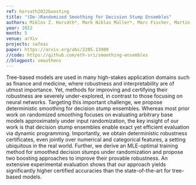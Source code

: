 ```yaml
---
ref: horvath2022boosting
title: "(De-)Randomized Smoothing for Decision Stump Ensembles"
authors: Miklós Z. Horváth*, Mark Niklas Müller*, Marc Fischer, Martin Vechev
year: 2022
month: 5
venue: arXiv
projects: safeai
paper: https://arxiv.org/abs/2205.13909
//code: https://github.com/eth-sri/smoothing-ensembles
//blogpost: smoothens
---
```


Tree-based models are used in many high-stakes application domains such as finance and medicine, where robustness and interpretability are of utmost importance. Yet, methods for improving and certifying their robustness are severely under-explored, in contrast to those focusing on neural networks. Targeting this important challenge, we propose deterministic smoothing for decision stump ensembles. Whereas most prior work on randomized smoothing focuses on evaluating arbitrary base models approximately under input randomization, the key insight of our work is that decision stump ensembles enable exact yet efficient evaluation via dynamic programming. Importantly, we obtain deterministic robustness certificates, even jointly over numerical and categorical features, a setting ubiquitous in the real world. Further, we derive an MLE-optimal training method for smoothed decision stumps under randomization and propose two boosting approaches to improve their provable robustness. An extensive experimental evaluation shows that our approach yields significantly higher certified accuracies than the state-of-the-art for tree-based models.
